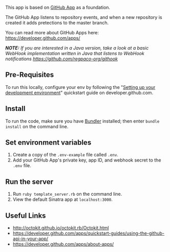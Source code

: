 This app is based on [GitHub App](https://developer.github.com/apps/about-apps/) as a foundation.

The GitHub App listens to repository events, and when a new repository is created it adds pretections to the master branch.

You can read more about GitHub Apps here: https://developer.github.com/apps/

*__NOTE:__ If you are interested in a Java version, take a look at a basic WebHook implementation written in Java that listens to WebHook notifications https://github.com/regpaco-org/githook*

## Pre-Requisites

To run this locally, configure your env by following the "[Setting up your development environment](https://developer.github.com/apps/quickstart-guides/setting-up-your-development-environment/)" quickstart guide on developer.github.com.


## Install

To run the code, make sure you have [Bundler](http://gembundler.com/) installed; then enter `bundle install` on the command line.

## Set environment variables

1. Create a copy of the `.env-example` file called `.env`.
2. Add your GitHub App's private key, app ID, and webhook secret to the `.env` file.

## Run the server

1. Run `ruby template_server.rb` on the command line.
1. View the default Sinatra app at `localhost:3000`.

## Useful Links
- http://octokit.github.io/octokit.rb/Octokit.html
- https://developer.github.com/apps/quickstart-guides/using-the-github-api-in-your-app/
- https://developer.github.com/apps/about-apps/
